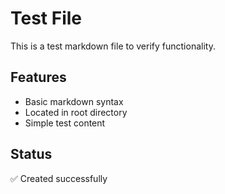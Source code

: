 # Test File

This is a test markdown file to verify functionality.

## Features
- Basic markdown syntax
- Located in root directory
- Simple test content

## Status
✅ Created successfully
